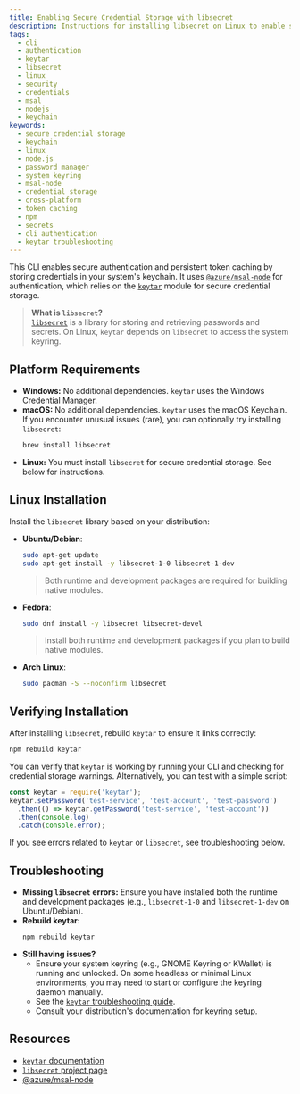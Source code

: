 ```yaml
---
title: Enabling Secure Credential Storage with libsecret
description: Instructions for installing libsecret on Linux to enable secure credential storage for your CLI.
tags: 
  - cli
  - authentication
  - keytar
  - libsecret
  - linux
  - security
  - credentials
  - msal
  - nodejs
  - keychain
keywords:
  - secure credential storage
  - keychain
  - linux
  - node.js
  - password manager
  - system keyring
  - msal-node
  - credential storage
  - cross-platform
  - token caching
  - npm
  - secrets
  - cli authentication
  - keytar troubleshooting
---
```


This CLI enables secure authentication and persistent token caching by storing credentials in your system's keychain. It uses [`@azure/msal-node`](https://github.com/AzureAD/microsoft-authentication-library-for-js/tree/dev/lib/msal-node) for authentication, which relies on the [`keytar`](https://github.com/atom/node-keytar) module for secure credential storage.

> **What is `libsecret`?**  
> [`libsecret`](https://wiki.gnome.org/Projects/Libsecret) is a library for storing and retrieving passwords and secrets. On Linux, `keytar` depends on `libsecret` to access the system keyring.

## Platform Requirements

- **Windows:** No additional dependencies. `keytar` uses the Windows Credential Manager.
- **macOS:** No additional dependencies. `keytar` uses the macOS Keychain. If you encounter unusual issues (rare), you can optionally try installing `libsecret`:
  ```bash
  brew install libsecret
  ```
- **Linux:** You must install `libsecret` for secure credential storage. See below for instructions.

## Linux Installation
Install the `libsecret` library based on your distribution:

- **Ubuntu/Debian**:
  ```bash
  sudo apt-get update
  sudo apt-get install -y libsecret-1-0 libsecret-1-dev
  ```
  > Both runtime and development packages are required for building native modules.
- **Fedora**:
  ```bash
  sudo dnf install -y libsecret libsecret-devel
  ```
  > Install both runtime and development packages if you plan to build native modules.
- **Arch Linux**:
  ```bash
  sudo pacman -S --noconfirm libsecret
  ```

## Verifying Installation
After installing `libsecret`, rebuild `keytar` to ensure it links correctly:

```bash
npm rebuild keytar
```

You can verify that `keytar` is working by running your CLI and checking for credential storage warnings. Alternatively, you can test with a simple script:

```js
const keytar = require('keytar');
keytar.setPassword('test-service', 'test-account', 'test-password')
  .then(() => keytar.getPassword('test-service', 'test-account'))
  .then(console.log)
  .catch(console.error);
```
If you see errors related to `keytar` or `libsecret`, see troubleshooting below.

## Troubleshooting
- **Missing `libsecret` errors:** Ensure you have installed both the runtime and development packages (e.g., `libsecret-1-0` and `libsecret-1-dev` on Ubuntu/Debian).
- **Rebuild keytar:**
  ```bash
  npm rebuild keytar
  ```
- **Still having issues?**
  - Ensure your system keyring (e.g., GNOME Keyring or KWallet) is running and unlocked. On some headless or minimal Linux environments, you may need to start or configure the keyring daemon manually.
  - See the [`keytar` troubleshooting guide](https://github.com/atom/node-keytar#troubleshooting).
  - Consult your distribution's documentation for keyring setup.

## Resources
- [`keytar` documentation](https://github.com/atom/node-keytar)
- [`libsecret` project page](https://wiki.gnome.org/Projects/Libsecret)
- [@azure/msal-node](https://github.com/AzureAD/microsoft-authentication-library-for-js/tree/dev/lib/msal-node)